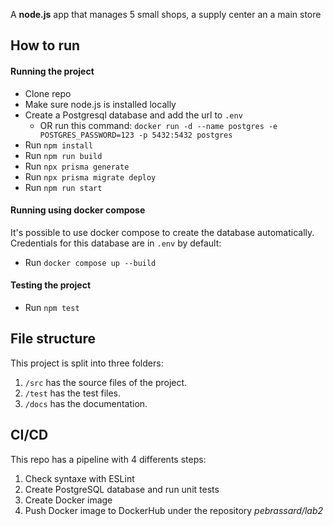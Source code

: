 A **node.js** app that manages 5 small shops, a supply center an a main store

## How to run

#### Running the project
- Clone repo
- Make sure node.js is installed locally
- Create a Postgresql database and add the url to `.env`
    - OR run this command: `docker run -d --name postgres -e POSTGRES_PASSWORD=123 -p 5432:5432 postgres`
- Run `npm install`
- Run `npm run build`
- Run `npx prisma generate`
- Run `npx prisma migrate deploy`
- Run `npm run start`

#### Running using docker compose
It's possible to use docker compose to create the database automatically. Credentials for this database are in `.env` by default:
- Run `docker compose up --build`

#### Testing the project
- Run `npm test`

## File structure
This project is split into three folders:

1. `/src` has the source files of the project.
2. `/test` has the test files.
3. `/docs` has the documentation.

## CI/CD
This repo has a pipeline with 4 differents steps:

1. Check syntaxe with ESLint
2. Create PostgreSQL database and run unit tests
3. Create Docker image
4. Push Docker image to DockerHub under the repository *pebrassard/lab2*
